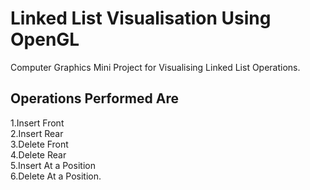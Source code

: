 
# Linked List Visualisation Using OpenGL

Computer Graphics Mini Project for Visualising Linked List Operations.

## Operations Performed Are

1.Insert Front\
2.Insert Rear\
3.Delete Front\
4.Delete Rear\
5.Insert At a Position\
6.Delete At a Position.